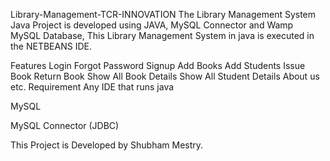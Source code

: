 Library-Management-TCR-INNOVATION
The Library Management System Java Project is developed using JAVA, MySQL Connector and Wamp MySQL Database, This Library Management System in java is executed in the NETBEANS IDE.

Features
Login
Forgot Password
Signup
Add Books
Add Students
Issue Book
Return Book
Show All Book Details
Show All Student Details
About us etc.
Requirement
Any IDE that runs java

MySQL

MySQL Connector (JDBC)

This Project is Developed by Shubham Mestry.
